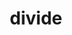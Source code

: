 ---
layout: smileys&emotion
title: divide
emoji: divide
permalink: ➗.html
image: assets/img/3moji/divide.png
---